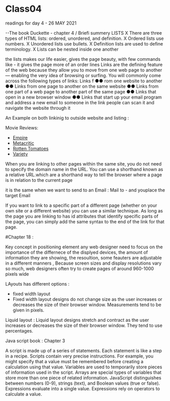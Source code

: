 # Class04
readings for day 4 - 26 MAY 2021


--The book Duckette - chapter 4 / Briefi summery 
LISTS
X There are three types of HTML lists: ordered, 
unordered, and definition. 
X Ordered lists use numbers.
X Unordered lists use bullets.
X Definition lists are used to define terminology.
X Lists can be nested inside one another




the lists makes our life easier, gives the page beauty, with few commands like - it gives the page more of an order lines Links are the defining feature of the web
because they allow you to move from
one web page to another — enabling the
very idea of browsing or surfing.
You will commonly come across the following types of links:
Links f ●● rom one website to another
●● Links from one page to another on the same website
●● Links from one part of a web page to another part of the
same page
●● Links that open in a new browser window
●● Links that start up your email program and address a new
email to someone
in the link people can scan it and navigate the website through it 

An Example on both linkinig to outside website and listing :

<p>Movie Reviews:
<ul>
<li><a href="http://www.empireonline.com">
Empire</a></li>
<li><a href="http://www.metacritic.com">
Metacritic</a></li>
<li><a href="http://www.rottentomatoes.com">
Rotten Tomatoes</a></li>
<li><a href="http://www.variety.com">
Variety</a></li>
</ul>
</p>

When you are linking to other
pages within the same site,
you do not need to specify the
domain name in the URL. You
can use a shorthand known as a
relative URL.which are a shorthand way to tell
the browser where a page is in
relation to the current page

it is the same when we want to send to an Email : Mail to - and youplace the target Email

If you want to link to a specific
part of a different page (whether
on your own site or a different
website) you can use a similar
technique.
As long as the page you are
linking to has id attributes that
identify specific parts of the
page, you can simply add the
same syntax to the end of the
link for that page.

#Chapter 18 : 

Key concept in positioning element 
any web designer need to focus on the importance of the differnece of the displyed devices, the amount of information they are showing, the resoultion, some feauters are 
adjustable in a different manners , Because screen sizes and display resolutions vary so much, web 
designers often try to create pages of around 960-1000 pixels wide 

LAyouts has different options : 
- fixed width layout 
- Fixed width layout 
designs do not 
change size as the 
user increases 
or decreases 
the size of their 
browser window. 
Measurements tend 
to be given in pixels.

Liquid layout :
Liquid layout designs 
stretch and contract 
as the user increases 
or decreases the 
size of their browser 
window. They tend to 
use percentages.


Java script book : Chapter 3 

A script is made up of a series of statements. Each 
statement is like a step in a recipe. 
Scripts contain very precise instructions. For example, 
you might specify that a value must be remembered 
before creating a calculation using that value. 
Variables are used to temporarily store pieces of 
information used in the script. 
Arrays are special types of variables that store more 
than one piece of related information. 
JavaScript distinguishes between numbers (0-9), 
strings (text), and Boolean values (true or false). 
Expressions evaluate into a single value. 
Expressions rely on operators to calculate a value. 

